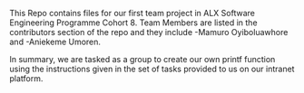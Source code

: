 This Repo contains files for our first team project in ALX Software Engineering Programme Cohort 8.
Team Members are listed in the contributors section of the repo and they include
-Mamuro Oyiboluawhore and 
-Aniekeme Umoren.

In summary, we are tasked as a group to create our own printf function using the instructions given in the set of tasks provided to us on our intranet platform.
